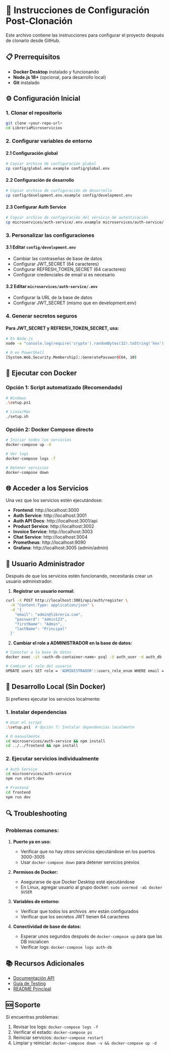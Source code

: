 # 🚀 Instrucciones de Configuración Post-Clonación

Este archivo contiene las instrucciones para configurar el proyecto después de clonarlo desde GitHub.

## 📋 Prerrequisitos

- **Docker Desktop** instalado y funcionando
- **Node.js 18+** (opcional, para desarrollo local)
- **Git** instalado

## ⚙️ Configuración Inicial

### 1. Clonar el repositorio
```bash
git clone <your-repo-url>
cd LibreriaMicroservicios
```

### 2. Configurar variables de entorno

#### 2.1 Configuración global
```bash
# Copiar archivo de configuración global
cp config/global.env.example config/global.env
```

#### 2.2 Configuración de desarrollo
```bash
# Copiar archivo de configuración de desarrollo  
cp config/development.env.example config/development.env
```

#### 2.3 Configurar Auth Service
```bash
# Copiar archivo de configuración del servicio de autenticación
cp microservices/auth-service/.env.example microservices/auth-service/.env
```

### 3. Personalizar las configuraciones

#### 3.1 Editar `config/development.env`
- Cambiar las contraseñas de base de datos
- Configurar JWT_SECRET (64 caracteres)
- Configurar REFRESH_TOKEN_SECRET (64 caracteres)
- Configurar credenciales de email si es necesario

#### 3.2 Editar `microservices/auth-service/.env`
- Configurar la URL de la base de datos
- Configurar JWT_SECRET (mismo que en development.env)

### 4. Generar secretos seguros

#### Para JWT_SECRET y REFRESH_TOKEN_SECRET, usa:
```bash
# En Node.js
node -e "console.log(require('crypto').randomBytes(32).toString('hex'))"

# O en PowerShell
[System.Web.Security.Membership]::GeneratePassword(64, 10)
```

## 🐳 Ejecutar con Docker

### Opción 1: Script automatizado (Recomendado)
```bash
# Windows
.\setup.ps1

# Linux/Mac
./setup.sh
```

### Opción 2: Docker Compose directo
```bash
# Iniciar todos los servicios
docker-compose up -d

# Ver logs
docker-compose logs -f

# Detener servicios
docker-compose down
```

## 🌐 Acceder a los Servicios

Una vez que los servicios estén ejecutándose:

- **Frontend**: http://localhost:3000
- **Auth Service**: http://localhost:3001
- **Auth API Docs**: http://localhost:3001/api
- **Product Service**: http://localhost:3002  
- **Invoice Service**: http://localhost:3003
- **Chat Service**: http://localhost:3004
- **Prometheus**: http://localhost:9090
- **Grafana**: http://localhost:3005 (admin/admin)

## 👤 Usuario Administrador

Después de que los servicios estén funcionando, necesitarás crear un usuario administrador:

1. **Registrar un usuario normal:**
```bash
curl -X POST http://localhost:3001/api/auth/register \
  -H "Content-Type: application/json" \
  -d '{
    "email": "admin@libreria.com",
    "password": "admin123",
    "firstName": "Admin",
    "lastName": "Principal"
  }'
```

2. **Cambiar el role a ADMINISTRADOR en la base de datos:**
```bash
# Conectar a la base de datos
docker exec -it <auth-db-container-name> psql -U auth_user -d auth_db

# Cambiar el role del usuario
UPDATE users SET role = 'ADMINISTRADOR'::users_role_enum WHERE email = 'admin@libreria.com';
```

## 🔧 Desarrollo Local (Sin Docker)

Si prefieres ejecutar los servicios localmente:

### 1. Instalar dependencias
```bash
# Usar el script
.\setup.ps1  # Opción 7: Instalar dependencias localmente

# O manualmente
cd microservices/auth-service && npm install
cd ../../frontend && npm install
```

### 2. Ejecutar servicios individualmente
```bash
# Auth Service
cd microservices/auth-service
npm run start:dev

# Frontend
cd frontend  
npm run dev
```

## 🔍 Troubleshooting

### Problemas comunes:

1. **Puerto ya en uso:**
   - Verificar que no hay otros servicios ejecutándose en los puertos 3000-3005
   - Usar `docker-compose down` para detener servicios previos

2. **Permisos de Docker:**
   - Asegurarse de que Docker Desktop esté ejecutándose
   - En Linux, agregar usuario al grupo docker: `sudo usermod -aG docker $USER`

3. **Variables de entorno:**
   - Verificar que todos los archivos .env están configurados
   - Verificar que los secretos JWT tienen 64 caracteres

4. **Conectividad de base de datos:**
   - Esperar unos segundos después de `docker-compose up` para que las DB inicialicen
   - Verificar logs: `docker-compose logs auth-db`

## 📚 Recursos Adicionales

- [Documentación API](./docs/auth-service-api.md)
- [Guía de Testing](./docs/testing-guide.md)
- [README Principal](./README.md)

## 🆘 Soporte

Si encuentras problemas:
1. Revisar los logs: `docker-compose logs -f`
2. Verificar el estado: `docker-compose ps`
3. Reiniciar servicios: `docker-compose restart`
4. Limpiar y reiniciar: `docker-compose down -v && docker-compose up -d`

